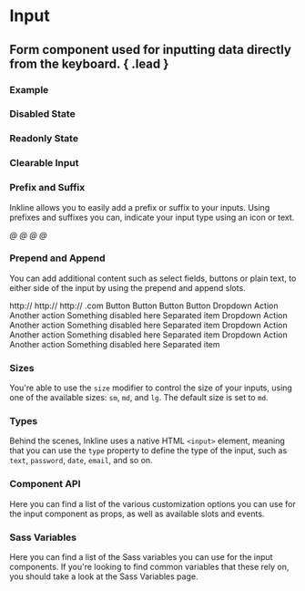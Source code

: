 # Input
## Form component used for inputting data directly from the keyboard. { .lead }

### Example

<i-code-preview title="Input">

<i-input v-model="inputValue" placeholder="Type something.." />

<template slot="html">

~~~html
<i-input v-model="value" placeholder="Type something.." />
~~~

</template>
<template slot="js">

~~~js
export default {
  data () {
    return {
      value: ''
    };
  }
}
~~~

</template>
<template slot="output">

Value: <code>{{inputValue}}</code>

</template>
</i-code-preview>

### Disabled State


<i-code-preview title="Disabled Input">

<i-input v-model="disabledInputValue" placeholder="Type something.." disabled />

<template slot="html">

~~~html
<i-input v-model="value" placeholder="Type something.." disabled />
~~~

</template>
<template slot="js">

~~~js
export default {
  data () {
    return {
      value: ''
    };
  }
}
~~~

</template>
</i-code-preview>

### Readonly State

<i-code-preview title="Readonly Input">

<i-input v-model="readonlyInputValue" placeholder="Type something.." readonly />

<template slot="html">

~~~html
<i-input v-model="value" placeholder="Type something.." readonly />
~~~

</template>
<template slot="js">

~~~js
export default {
  data () {
    return {
      value: ''
    };
  }
}
~~~

</template>
</i-code-preview>

### Clearable Input

<i-code-preview title="Input">

<i-input v-model="clearableInputValue" placeholder="Type something.." clearable />

<template slot="html">

~~~html
<i-input v-model="value" placeholder="Type something.." clearable />
~~~

</template>
<template slot="js">

~~~js
export default {
  data () {
    return {
      value: ''
    };
  }
}
~~~

</template>
</i-code-preview>

### Prefix and Suffix
Inkline allows you to easily add a prefix or suffix to your inputs. Using prefixes and suffixes you can, indicate 
your input type using an icon or text. 


<i-code-preview title="Input">

<i-input v-model="prefixInputValue" placeholder="Type something.." class="_margin-bottom-1">
    <i slot="prefix">@</i>
</i-input>

<i-input v-model="suffixInputValue" placeholder="Type something.." class="_margin-bottom-1">
    <i slot="suffix">@</i>
</i-input>

<i-input v-model="prefixSuffixInputValue" placeholder="Type something..">
    <i slot="prefix">@</i>
    <i slot="suffix">@</i>
</i-input>

<template slot="html">

~~~html
<i-input v-model="value" placeholder="Type something..">
    <i slot="prefix">@</i>
</i-input>
~~~
~~~html
<i-input v-model="value" placeholder="Type something..">
    <i slot="suffix">@</i>
</i-input>
~~~
~~~html
<i-input v-model="value" placeholder="Type something..">
    <i slot="prefix">@</i>
    <i slot="suffix">@</i>
</i-input>
~~~

</template>
<template slot="js">

~~~js
export default {
  data () {
    return {
      value: ''
    };
  }
}
~~~

</template>
</i-code-preview>

### Prepend and Append
You can add additional content such as select fields, buttons or plain text, to either side of the input by using the prepend and append slots.


<i-code-preview title="Input Text Prepend and Append">

<i-input v-model="prependInputValue" placeholder="Type something.." class="_margin-bottom-1">
    <span slot="prepend">http://</span>
</i-input>

<i-input v-model="appendInputValue" placeholder="Type something.." class="_margin-bottom-1">
    <span slot="append">http://</span>
</i-input>

<i-input v-model="prependAppendInputValue" placeholder="Type something..">
    <span slot="prepend">http://</span>
    <span slot="append">.com</span>
</i-input>

<template slot="html">

~~~html
<i-input v-model="value" placeholder="Type something..">
    <span slot="prepend">http://</span>
</i-input>
~~~
~~~html
<i-input v-model="value" placeholder="Type something..">
    <span slot="append">.com</span>
</i-input>
~~~
~~~html
<i-input v-model="value" placeholder="Type something..">
    <span slot="prepend">http://</span>
    <span slot="append">.com</span>
</i-input>
~~~

</template>
<template slot="js">

~~~js
export default {
  data () {
    return {
      value: ''
    };
  }
}
~~~

</template>
</i-code-preview>

<i-code-preview title="Input Button Prepend and Append">

<i-input v-model="prependButtonInputValue" placeholder="Type something.." class="_margin-bottom-1">
    <i-button slot="prepend">Button</i-button>
</i-input>

<i-input v-model="appendButtonInputValue" placeholder="Type something.." class="_margin-bottom-1">
    <i-button slot="append">Button</i-button>
</i-input>

<i-input v-model="prependAppendButtonInputValue" placeholder="Type something..">
    <i-button slot="prepend">Button</i-button>
    <i-button slot="append">Button</i-button>
</i-input>

<template slot="html">

~~~html
<i-input v-model="value" placeholder="Type something..">
    <i-button slot="prepend">Button</i-button>
</i-input>
~~~
~~~html
<i-input v-model="value" placeholder="Type something..">
    <i-button slot="append">Button</i-button>
</i-input>
~~~
~~~html
<i-input v-model="value" placeholder="Type something..">
    <i-button slot="prepend">Button</i-button>
    <i-button slot="append">Button</i-button>
</i-input>
~~~

</template>
<template slot="js">

~~~js
export default {
  data () {
    return {
      value: ''
    };
  }
}
~~~

</template>
</i-code-preview>

<i-code-preview title="Input Button Prepend and Append">

<i-input v-model="prependDropdownInputValue" placeholder="Type something.." class="_margin-bottom-1">
    <i-dropdown slot="prepend">
        <i-button>Dropdown</i-button>
        <i-dropdown-menu>
            <i-dropdown-item href>Action</i-dropdown-item>
            <i-dropdown-item href>Another action</i-dropdown-item>
            <i-dropdown-item href disabled>Something disabled here</i-dropdown-item>
            <i-dropdown-divider />
            <i-dropdown-item>Separated item</i-dropdown-item>
        </i-dropdown-menu>
    </i-dropdown>
</i-input>

<i-input v-model="appendDropdownInputValue" placeholder="Type something.." class="_margin-bottom-1">
    <i-dropdown slot="append">
        <i-button>Dropdown</i-button>
        <i-dropdown-menu>
            <i-dropdown-item href>Action</i-dropdown-item>
            <i-dropdown-item href>Another action</i-dropdown-item>
            <i-dropdown-item href disabled>Something disabled here</i-dropdown-item>
            <i-dropdown-divider />
            <i-dropdown-item>Separated item</i-dropdown-item>
        </i-dropdown-menu>
    </i-dropdown>
</i-input>

<i-input v-model="prependAppendDropdownInputValue" placeholder="Type something..">
    <i-dropdown slot="prepend">
        <i-button>Dropdown</i-button>
        <i-dropdown-menu>
            <i-dropdown-item href>Action</i-dropdown-item>
            <i-dropdown-item href>Another action</i-dropdown-item>
            <i-dropdown-item href disabled>Something disabled here</i-dropdown-item>
            <i-dropdown-divider />
            <i-dropdown-item>Separated item</i-dropdown-item>
        </i-dropdown-menu>
    </i-dropdown>
    <i-dropdown slot="append">
        <i-button>Dropdown</i-button>
        <i-dropdown-menu>
            <i-dropdown-item href>Action</i-dropdown-item>
            <i-dropdown-item href>Another action</i-dropdown-item>
            <i-dropdown-item href disabled>Something disabled here</i-dropdown-item>
            <i-dropdown-divider />
            <i-dropdown-item>Separated item</i-dropdown-item>
        </i-dropdown-menu>
    </i-dropdown>
</i-input>

<template slot="html">

~~~html
<i-input v-model="value" placeholder="Type something..">
    <i-dropdown slot="prepend">
        <i-button>Dropdown</i-button>
        <i-dropdown-menu>
            <i-dropdown-item href>Action</i-dropdown-item>
            <i-dropdown-item href>Another action</i-dropdown-item>
            <i-dropdown-item href disabled>Something disabled here</i-dropdown-item>
            <i-dropdown-divider />
            <i-dropdown-item>Separated item</i-dropdown-item>
        </i-dropdown-menu>
    </i-dropdown>
</i-input>
~~~
~~~html
<i-input v-model="value" placeholder="Type something..">
    <i-dropdown slot="append">
        <i-button>Dropdown</i-button>
        <i-dropdown-menu>
            <i-dropdown-item href>Action</i-dropdown-item>
            <i-dropdown-item href>Another action</i-dropdown-item>
            <i-dropdown-item href disabled>Something disabled here</i-dropdown-item>
            <i-dropdown-divider />
            <i-dropdown-item>Separated item</i-dropdown-item>
        </i-dropdown-menu>
    </i-dropdown>
</i-input>
~~~
~~~html
<i-input v-model="value" placeholder="Type something..">
    <i-dropdown slot="prepend">
        <i-button>Dropdown</i-button>
        <i-dropdown-menu>
            <i-dropdown-item href>Action</i-dropdown-item>
            <i-dropdown-item href>Another action</i-dropdown-item>
            <i-dropdown-item href disabled>Something disabled here</i-dropdown-item>
            <i-dropdown-divider />
            <i-dropdown-item>Separated item</i-dropdown-item>
        </i-dropdown-menu>
    </i-dropdown>
    <i-dropdown slot="append">
        <i-button>Dropdown</i-button>
        <i-dropdown-menu>
            <i-dropdown-item href>Action</i-dropdown-item>
            <i-dropdown-item href>Another action</i-dropdown-item>
            <i-dropdown-item href disabled>Something disabled here</i-dropdown-item>
            <i-dropdown-divider />
            <i-dropdown-item>Separated item</i-dropdown-item>
        </i-dropdown-menu>
    </i-dropdown>
</i-input>
~~~

</template>
<template slot="js">

~~~js
export default {
  data () {
    return {
      value: ''
    };
  }
}
~~~

</template>
</i-code-preview>

### Sizes
You're able to use the `size` modifier to control the size of your inputs, using one of the available sizes: `sm`, `md`, and `lg`. The default size is set to `md`.

<i-code-preview title="Input Sizes">

<div class="_margin-bottom-1">
    <i-input size="sm" v-model="smInputValue" placeholder="Type something small.." />
</div>

<div class="_margin-bottom-1">
    <i-input size="md" v-model="mdInputValue" placeholder="Type something medium.." />
</div>

<div>
    <i-input size="lg" v-model="lgInputValue" placeholder="Type something large.." />
</div>

<template slot="html">

~~~html
<i-input size="sm" v-model="value" placeholder="Type something small.." />
~~~
~~~html
<i-input size="md" v-model="value" placeholder="Type something medium.." />
~~~
~~~html
<i-input size="lg" v-model="value" placeholder="Type something large.." />
~~~

</template>
<template slot="js">

~~~js
export default {
  data () {
    return {
      value: ''
    };
  }
}
~~~

</template>
</i-code-preview>

### Types
Behind the scenes, Inkline uses a native HTML `<input>` element, meaning that you can use the `type` property to define the type of the input, such as `text`, `password`, `date`, `email`, and so on.


<i-code-preview title="Input Type">

<div>
    <i-input type="password" v-model="passwordInputValue" placeholder="Enter your password.." />
</div>

<template slot="html">

~~~html
<i-input type="password" v-model="value" placeholder="Enter your password.." />
~~~

</template>
<template slot="js">

~~~js
export default {
  data () {
    return {
      value: ''
    };
  }
}
~~~

</template>
</i-code-preview>

### Component API
Here you can find a list of the various customization options you can use for the input component as props, as well as available slots and events.

<i-api-preview title="Input API" markup="i-input" expanded>
    <template slot="props">
        <api-table>
            <api-table-row>
                <template slot="property">clearable</template>
                <template slot="description">Sets the input as clearable. Clearable inputs have a clear icon when value a is provided.</template>
                <template slot="type"><code>Boolean</code></template>
                <template slot="values"><code>true</code>, <code>false</code></template>
                <template slot="default"><code>false</code></template>
            </api-table-row>
            <api-table-row>
                <template slot="property">disabled</template>
                <template slot="description">Sets the state of the input form component as disabled.</template>
                <template slot="type"><code>Boolean</code></template>
                <template slot="values"><code>true</code>, <code>false</code></template>
                <template slot="default"><code>false</code></template>
            </api-table-row>
            <api-table-row>
                <template slot="property">placeholder</template>
                <template slot="description">Sets the placeholder of the input form component.</template>
                <template slot="type"><code>String</code></template>
                <template slot="values"></template>
                <template slot="default"></template>
            </api-table-row>
            <api-table-row>
                <template slot="property">readonly</template>
                <template slot="description">Sets the state of the input form component as readonly.</template>
                <template slot="type"><code>Boolean</code></template>
                <template slot="values"><code>true</code>, <code>false</code></template>
                <template slot="default"><code>false</code></template>
            </api-table-row>
            <api-table-row>
                <template slot="property">schema</template>
                <template slot="description">Provides a schema binding to the input form component. See the <nuxt-link :to="{ name: 'docs-forms-form-validation-introduction' }">Form Validation</nuxt-link> documentation.</template>
                <template slot="type"><code>Object</code></template>
                <template slot="values"></template>
                <template slot="default"></template>
            </api-table-row>
            <api-table-row>
                <template slot="property">size</template>
                <template slot="description">Sets the size of the input form component.</template>
                <template slot="type"><code>String</code></template>
                <template slot="values"><code>sm</code>, <code>md</code>, <code>lg</code></template>
                <template slot="default"><code>md</code></template>
            </api-table-row>
            <api-table-row>
                <template slot="property">type</template>
                <template slot="description">Sets the type of the input form component.</template>
                <template slot="type"><code>String</code></template>
                <template slot="values"><code>text</code>, <code>password</code></template>
                <template slot="default"><code>text</code></template>
            </api-table-row>
            <api-table-row>
                <template slot="property">value</template>
                <template slot="description">Sets the value of the input form component. To be provided using the <code>v-model</code> directive.</template>
                <template slot="type"><code>String</code></template>
                <template slot="values"></template>
                <template slot="default"></template>
            </api-table-row>
        </api-table>
    </template>
    <template slot="slots">
        <api-table>
            <api-table-row>
                <template slot="slot">prepend</template>
                <template slot="description">Slot for input prepend content. Prepended content appears before the input inside a button-like container.</template>
            </api-table-row>
            <api-table-row>
                <template slot="slot">append</template>
                <template slot="description">Slot for input append content. Appended content appears after the input inside a button-like container.</template>
            </api-table-row>
            <api-table-row>
                <template slot="slot">prefix</template>
                <template slot="description">Slot for input prefix content. The prefix content appears inside the input field, on the left side.</template>
            </api-table-row>
            <api-table-row>
                <template slot="slot">suffix</template>
                <template slot="description">Slot for input suffix content. The suffix content appears inside the input field, on the right side.</template>
            </api-table-row>
        </api-table>
    </template>
    <template slot="events">
        <api-table>
            <api-table-row>
                <template slot="event">click</template>
                <template slot="description">Emitted when input form component is clicked.</template>
                <template slot="type"><code>(event: Event) => {}</code></template>
            </api-table-row>
            <api-table-row>
                <template slot="event">focus</template>
                <template slot="description">Emitted when input form component is focused.</template>
                <template slot="type"><code>(event: Event) => {}</code></template>
            </api-table-row>
            <api-table-row>
                <template slot="event">blur</template>
                <template slot="description">Emitted when input form component is blurred.</template>
                <template slot="type"><code>(event: Event) => {}</code></template>
            </api-table-row>
            <api-table-row>
                <template slot="event">change</template>
                <template slot="description">Emitted when input form component value changes.</template>
                <template slot="type"><code>(value: String) => {}</code></template>
            </api-table-row>
            <api-table-row>
                <template slot="event">input</template>
                <template slot="description">Emitted when input form component value changes.</template>
                <template slot="type"><code>(value: String) => {}</code></template>
            </api-table-row>
            <api-table-row>
                <template slot="event">mouseenter</template>
                <template slot="description">Emitted when input form component is hovered.</template>
                <template slot="type"><code>(value: String) => {}</code></template>
            </api-table-row>
            <api-table-row>
                <template slot="event">mouseleave</template>
                <template slot="description">Emitted when input form component is not hovered anymore.</template>
                <template slot="type"><code>(value: String) => {}</code></template>
            </api-table-row>
        </api-table>
    </template>
</i-api-preview>


### Sass Variables
Here you can find a list of the Sass variables you can use for the input components. If you're looking to find common variables that these rely on, you should take a look at the <nuxt-link :to="{ name: 'docs-core-sass-variables' }">Sass Variables</nuxt-link> page.

<i-scss-preview title="Input" expanded>
    <template slot="scss">
        <api-table>
            <api-table-row>
                <template slot="property">$label-margin-bottom</template>
                <template slot="default"><code>0.5rem</code></template>
            </api-table-row>
            <api-table-row>
                <template slot="property">$input-line-height</template>
                <template slot="default"><code>$line-height</code></template>
            </api-table-row>
            <api-table-row>
                <template slot="property">$input-padding-base</template>
                <template slot="default"><code>spacers('1/2') spacers('1')</code></template>
            </api-table-row>
            <api-table-row>
                <template slot="property">$input-padding</template>
                <template slot="default"><code>size-map($input-padding-base, $sizes, $size-multipliers)</code></template>
            </api-table-row>
            <api-table-row>
                <template slot="property">$input-prefix-padding-base</template>
                <template slot="default"><code>nth($input-padding-base, 2) * 4</code></template>
            </api-table-row>
            <api-table-row>
                <template slot="property">$input-prefix-padding</template>
                <template slot="default"><code>size-map($input-prefix-padding-base, $sizes, $size-multipliers)</code></template>
            </api-table-row>
            <api-table-row>
                <template slot="property">$input-prefix-border-width</template>
                <template slot="default"><code>1px</code></template>
            </api-table-row>
            <api-table-row>
                <template slot="property">$input-font-size</template>
                <template slot="default"><code>$font-size</code></template>
            </api-table-row>
            <api-table-row>
                <template slot="property">$input-color-light</template>
                <template slot="default"><code>$body-color-light</code></template>
            </api-table-row>
            <api-table-row>
                <template slot="property">$input-color-focus-light</template>
                <template slot="default"><code>$input-color-light</code></template>
            </api-table-row>
            <api-table-row>
                <template slot="property">$input-color-disabled-light</template>
                <template slot="default"><code>$input-color-light</code></template>
            </api-table-row>
            <api-table-row>
                <template slot="property">$input-placeholder-color-light</template>
                <template slot="default"><code>colors('gray-60')</code></template>
            </api-table-row>
            <api-table-row>
                <template slot="property">$input-plaintext-color-light</template>
                <template slot="default"><code>$input-color-light</code></template>
            </api-table-row>
            <api-table-row>
                <template slot="property">$input-background-light</template>
                <template slot="default"><code>$color-white</code></template>
            </api-table-row>
            <api-table-row>
                <template slot="property">$input-background-disabled-light</template>
                <template slot="default"><code>colors('gray-20')</code></template>
            </api-table-row>
            <api-table-row>
                <template slot="property">$input-background-focus-light</template>
                <template slot="default"><code>$input-background-light</code></template>
            </api-table-row>
            <api-table-row>
                <template slot="property">$input-border-color-light</template>
                <template slot="default"><code>$border-color-light</code></template>
            </api-table-row>
            <api-table-row>
                <template slot="property">$input-border-color-hover-light</template>
                <template slot="default"><code>darken-lightness($input-border-color-light, 10%)</code></template>
            </api-table-row>
            <api-table-row>
                <template slot="property">$input-border-color-focus-light</template>
                <template slot="default"><code>$color-primary</code></template>
            </api-table-row>
            <api-table-row>
                <template slot="property">$input-icon-circle-background-light</template>
                <template slot="default"><code>$color-light</code></template>
            </api-table-row>
            <api-table-row>
                <template slot="property">$input-icon-circle-background-hover-light</template>
                <template slot="default"><code>$color-primary</code></template>
            </api-table-row>
            <api-table-row>
                <template slot="property">$input-icon-circle-color-light</template>
                <template slot="default"><code>$color-dark</code></template>
            </api-table-row>
            <api-table-row>
                <template slot="property">$input-icon-circle-color-hover-light</template>
                <template slot="default"><code>$input-icon-circle-color-light</code></template>
            </api-table-row>
            <api-table-row>
                <template slot="property">$input-append-prepend-background-light</template>
                <template slot="default"><code>$color-light</code></template>
            </api-table-row>
            <api-table-row>
                <template slot="property">$input-color-dark</template>
                <template slot="default"><code>$body-color-dark</code></template>
            </api-table-row>
            <api-table-row>
                <template slot="property">$input-color-focus-dark</template>
                <template slot="default"><code>$input-color-dark</code></template>
            </api-table-row>
            <api-table-row>
                <template slot="property">$input-color-disabled-dark</template>
                <template slot="default"><code>$input-color-dark</code></template>
            </api-table-row>
            <api-table-row>
                <template slot="property">$input-placeholder-color-dark</template>
                <template slot="default"><code>colors('gray-40')</code></template>
            </api-table-row>
            <api-table-row>
                <template slot="property">$input-plaintext-color-dark</template>
                <template slot="default"><code>$input-color-dark</code></template>
            </api-table-row>
            <api-table-row>
                <template slot="property">$input-background-dark</template>
                <template slot="default"><code>darken($color-dark, 3%)</code></template>
            </api-table-row>
            <api-table-row>
                <template slot="property">$input-background-disabled-dark</template>
                <template slot="default"><code>$color-gray-70</code></template>
            </api-table-row>
            <api-table-row>
                <template slot="property">$input-background-focus-dark</template>
                <template slot="default"><code>$input-background-dark</code></template>
            </api-table-row>
            <api-table-row>
                <template slot="property">$input-border-color-dark</template>
                <template slot="default"><code>$border-color-dark</code></template>
            </api-table-row>
            <api-table-row>
                <template slot="property">$input-border-color-hover-dark</template>
                <template slot="default"><code>lighten-lightness($input-border-color-dark, 10%)</code></template>
            </api-table-row>
            <api-table-row>
                <template slot="property">$input-border-color-focus-dark</template>
                <template slot="default"><code>$color-primary</code></template>
            </api-table-row>
            <api-table-row>
                <template slot="property">$input-icon-circle-background-dark</template>
                <template slot="default"><code>$color-dark</code></template>
            </api-table-row>
            <api-table-row>
                <template slot="property">$input-icon-circle-background-hover-dark</template>
                <template slot="default"><code>$color-primary</code></template>
            </api-table-row>
            <api-table-row>
                <template slot="property">$input-icon-circle-color-dark</template>
                <template slot="default"><code>$color-white</code></template>
            </api-table-row>
            <api-table-row>
                <template slot="property">$input-icon-circle-color-hover-dark</template>
                <template slot="default"><code>$input-icon-circle-color-dark</code></template>
            </api-table-row>
            <api-table-row>
                <template slot="property">$input-append-prepend-background-dark</template>
                <template slot="default"><code>$color-dark</code></template>
            </api-table-row>
            <api-table-row>
                <template slot="property">$input-border-width</template>
                <template slot="default"><code>$border-width</code></template>
            </api-table-row>
            <api-table-row>
                <template slot="property">$input-border-radius</template>
                <template slot="default"><code>$border-radius</code></template>
            </api-table-row>
            <api-table-row>
                <template slot="property">$input-box-shadow</template>
                <template slot="default"><code>inset 0 1px 1px rgba($color-black, 0.05)</code></template>
            </api-table-row>
            <api-table-row>
                <template slot="property">$input-transition</template>
                <template slot="default"><code>background-color $transition-duration $transition-easing, color $transition-duration $transition-easing, border-color 0.15s ease-in-out, box-shadow 0.15s ease-in-out</code></template>
            </api-table-row>
            <api-table-row>
                <template slot="property">$input-icon-circle-size</template>
                <template slot="default"><code>1.2rem</code></template>
            </api-table-row>
            <api-table-row>
                <template slot="property">$input-variants</template>
                <template slot="default"><code>(...)</code></template>
            </api-table-row>
        </api-table>
    </template>
</i-scss-preview>
